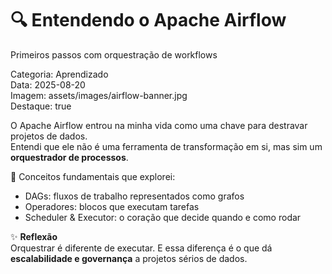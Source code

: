 # 🔍 Entendendo o Apache Airflow
Primeiros passos com orquestração de workflows

Categoria: Aprendizado  
Data: 2025-08-20  
Imagem: assets/images/airflow-banner.jpg  
Destaque: true  

O Apache Airflow entrou na minha vida como uma chave para destravar projetos de dados.  
Entendi que ele não é uma ferramenta de transformação em si, mas sim um **orquestrador de processos**.  

📌 Conceitos fundamentais que explorei:  
- DAGs: fluxos de trabalho representados como grafos  
- Operadores: blocos que executam tarefas  
- Scheduler & Executor: o coração que decide quando e como rodar  

✨ **Reflexão**  
Orquestrar é diferente de executar. E essa diferença é o que dá **escalabilidade e governança** a projetos sérios de dados.  
